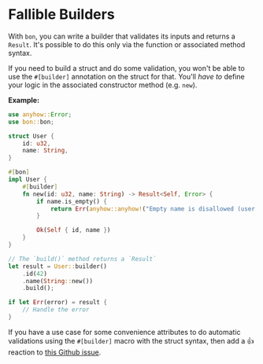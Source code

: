# Fallible Builders

With `bon`, you can write a builder that validates its inputs and returns a `Result`. It's possible to do this only via the function or associated method syntax.

If you need to build a struct and do some validation, you won't be able to use the `#[builder]` annotation on the struct for that. You'll *have to* define your logic in the associated constructor method (e.g. `new`).

**Example:**

```rust
use anyhow::Error;
use bon::bon;

struct User {
    id: u32,
    name: String,
}

#[bon]
impl User {
    #[builder]
    fn new(id: u32, name: String) -> Result<Self, Error> {
        if name.is_empty() {
            return Err(anyhow::anyhow!("Empty name is disallowed (user id: {id})"));
        }

        Ok(Self { id, name })
    }
}

// The `build()` method returns a `Result`
let result = User::builder()
    .id(42)
    .name(String::new())
    .build();

if let Err(error) = result {
    // Handle the error
}
```

If you have a use case for some convenience attributes to do automatic validations using the `#[builder]` macro with the struct syntax, then add a 👍 reaction to [this Github issue](https://github.com/elastio/bon/issues/34).
